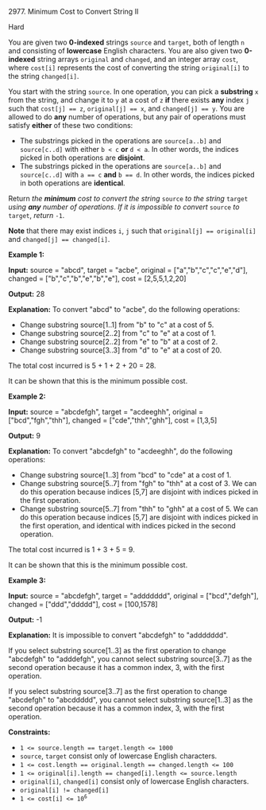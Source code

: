 2977\. Minimum Cost to Convert String II

Hard

You are given two **0-indexed** strings `source` and `target`, both of length `n` and consisting of **lowercase** English characters. You are also given two **0-indexed** string arrays `original` and `changed`, and an integer array `cost`, where `cost[i]` represents the cost of converting the string `original[i]` to the string `changed[i]`.

You start with the string `source`. In one operation, you can pick a **substring** `x` from the string, and change it to `y` at a cost of `z` **if** there exists **any** index `j` such that `cost[j] == z`, `original[j] == x`, and `changed[j] == y`. You are allowed to do **any** number of operations, but any pair of operations must satisfy **either** of these two conditions:

*   The substrings picked in the operations are `source[a..b]` and `source[c..d]` with either `b < c` **or** `d < a`. In other words, the indices picked in both operations are **disjoint**.
*   The substrings picked in the operations are `source[a..b]` and `source[c..d]` with `a == c` **and** `b == d`. In other words, the indices picked in both operations are **identical**.

Return _the **minimum** cost to convert the string_ `source` _to the string_ `target` _using **any** number of operations_. _If it is impossible to convert_ `source` _to_ `target`, _return_ `-1`.

**Note** that there may exist indices `i`, `j` such that `original[j] == original[i]` and `changed[j] == changed[i]`.

**Example 1:**

**Input:** source = "abcd", target = "acbe", original = ["a","b","c","c","e","d"], changed = ["b","c","b","e","b","e"], cost = [2,5,5,1,2,20]

**Output:** 28

**Explanation:** To convert "abcd" to "acbe", do the following operations: 
- Change substring source[1..1] from "b" to "c" at a cost of 5. 
- Change substring source[2..2] from "c" to "e" at a cost of 1. 
- Change substring source[2..2] from "e" to "b" at a cost of 2. 
- Change substring source[3..3] from "d" to "e" at a cost of 20. 

The total cost incurred is 5 + 1 + 2 + 20 = 28. 

It can be shown that this is the minimum possible cost.

**Example 2:**

**Input:** source = "abcdefgh", target = "acdeeghh", original = ["bcd","fgh","thh"], changed = ["cde","thh","ghh"], cost = [1,3,5]

**Output:** 9

**Explanation:** To convert "abcdefgh" to "acdeeghh", do the following operations: 
- Change substring source[1..3] from "bcd" to "cde" at a cost of 1. 
- Change substring source[5..7] from "fgh" to "thh" at a cost of 3. We can do this operation because indices [5,7] are disjoint with indices picked in the first operation. 
- Change substring source[5..7] from "thh" to "ghh" at a cost of 5. We can do this operation because indices [5,7] are disjoint with indices picked in the first operation, and identical with indices picked in the second operation. 

The total cost incurred is 1 + 3 + 5 = 9. 

It can be shown that this is the minimum possible cost.

**Example 3:**

**Input:** source = "abcdefgh", target = "addddddd", original = ["bcd","defgh"], changed = ["ddd","ddddd"], cost = [100,1578]

**Output:** -1

**Explanation:** It is impossible to convert "abcdefgh" to "addddddd".

If you select substring source[1..3] as the first operation to change "abcdefgh" to "adddefgh", you cannot select substring source[3..7] as the second operation because it has a common index, 3, with the first operation. 

If you select substring source[3..7] as the first operation to change "abcdefgh" to "abcddddd", you cannot select substring source[1..3] as the second operation because it has a common index, 3, with the first operation.

**Constraints:**

*   `1 <= source.length == target.length <= 1000`
*   `source`, `target` consist only of lowercase English characters.
*   `1 <= cost.length == original.length == changed.length <= 100`
*   `1 <= original[i].length == changed[i].length <= source.length`
*   `original[i]`, `changed[i]` consist only of lowercase English characters.
*   `original[i] != changed[i]`
*   <code>1 <= cost[i] <= 10<sup>6</sup></code>